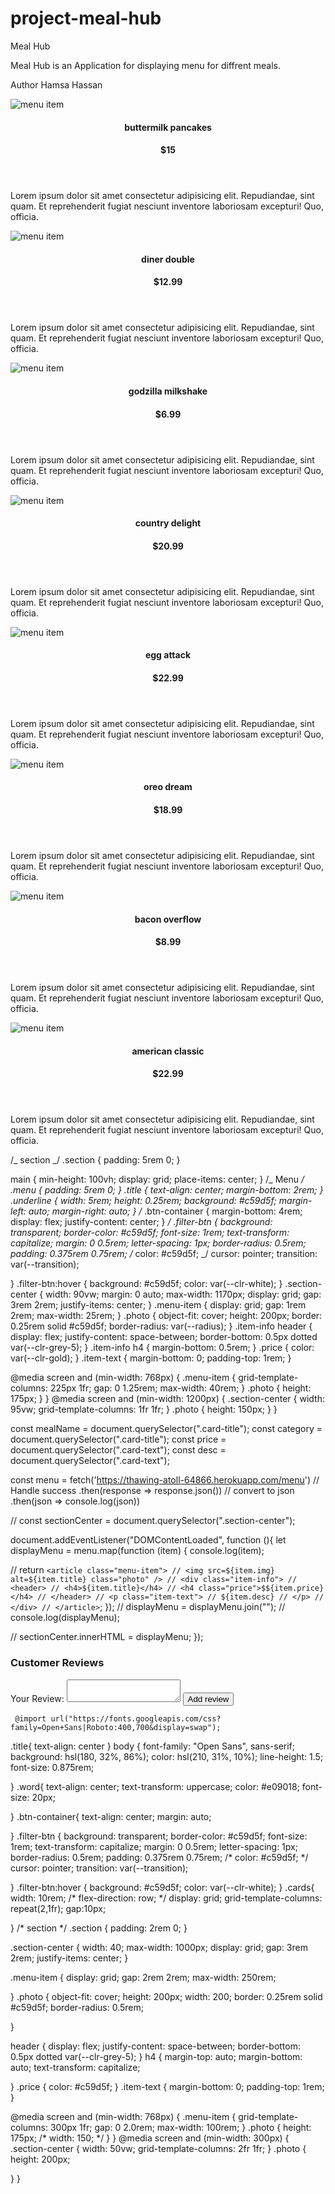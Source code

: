 # project-meal-hub

Meal Hub

Meal Hub is an Application for displaying menu for diffrent meals.

Author Hamsa Hassan






























<div class="section-center">
        <!-- single item -->
        <article class="menu-item">
          <img src="./images/item-01.jpeg" alt="menu item" class="photo" />
          <div class="item-info">
            <header>
              <h4>buttermilk pancakes</h4>
              <h4 class="price">$15</h4>
            </header>
            <p class="item-text">
              Lorem ipsum dolor sit amet consectetur adipisicing elit.
              Repudiandae, sint quam. Et reprehenderit fugiat nesciunt inventore
              laboriosam excepturi! Quo, officia.
            </p>
          </div>
        </article>
        <!-- end of single item -->
         <!-- single item -->
         <article class="menu-item">
          <img src="./images/item-2.jpeg" alt="menu item" class="photo" />
          <div class="item-info">
            <header>
              <h4>diner double</h4>
              <h4 class="price">$12.99</h4>
            </header>
            <p class="item-text">
              Lorem ipsum dolor sit amet consectetur adipisicing elit.
              Repudiandae, sint quam. Et reprehenderit fugiat nesciunt inventore
              laboriosam excepturi! Quo, officia.
            </p>
          </div>
        </article>
        <!-- end of single item -->
        <!-- single item -->
        <article class="menu-item">
          <img src="./images/item-03.jpeg" alt="menu item" class="photo" />
          <div class="item-info">
            <header>
              <h4>godzilla milkshake</h4>
              <h4 class="price">$6.99</h4>
            </header>
            <p class="item-text">
              Lorem ipsum dolor sit amet consectetur adipisicing elit.
              Repudiandae, sint quam. Et reprehenderit fugiat nesciunt inventore
              laboriosam excepturi! Quo, officia.
            </p>
          </div>
        </article>
        <!-- end of single item -->
                <!-- single item -->
                <article class="menu-item">
                  <img src="./images/item-4.jpeg" alt="menu item" class="photo" />
                  <div class="item-info">
                    <header>
                      <h4>country delight</h4>
                      <h4 class="price">$20.99</h4>
                    </header>
                    <p class="item-text">
                      Lorem ipsum dolor sit amet consectetur adipisicing elit.
                      Repudiandae, sint quam. Et reprehenderit fugiat nesciunt inventore
                      laboriosam excepturi! Quo, officia.
                    </p>
                  </div>
                </article>
                <!-- end of single item -->     
                 <!-- single item -->
        <article class="menu-item">
          <img src="./images/item-5.jpeg" alt="menu item" class="photo" />
          <div class="item-info">
            <header>
              <h4>egg attack</h4>
              <h4 class="price">$22.99</h4>
            </header>
            <p class="item-text">
              Lorem ipsum dolor sit amet consectetur adipisicing elit.
              Repudiandae, sint quam. Et reprehenderit fugiat nesciunt inventore
              laboriosam excepturi! Quo, officia.
            </p>
          </div>
        </article>
        <!-- end of single item -->
                         <!-- single item -->
                         <article class="menu-item">
                          <img src="./images/item-6.jpeg" alt="menu item" class="photo" />
                          <div class="item-info">
                            <header>
                              <h4>oreo dream</h4>
                              <h4 class="price">$18.99</h4>
                            </header>
                            <p class="item-text">
                              Lorem ipsum dolor sit amet consectetur adipisicing elit.
                              Repudiandae, sint quam. Et reprehenderit fugiat nesciunt inventore
                              laboriosam excepturi! Quo, officia.
                            </p>
                          </div>
                        </article>
                        <!-- end of single item -->
                                         <!-- single item -->
        <article class="menu-item">
          <img src="./images/item-7.jpeg" alt="menu item" class="photo" />
          <div class="item-info">
            <header>
              <h4>bacon overflow</h4>
              <h4 class="price">$8.99</h4>
            </header>
            <p class="item-text">
              Lorem ipsum dolor sit amet consectetur adipisicing elit.
              Repudiandae, sint quam. Et reprehenderit fugiat nesciunt inventore
              laboriosam excepturi! Quo, officia.
            </p>
          </div>
        </article>
        <!-- end of single item -->
          <!-- single item -->
          <article class="menu-item">
                          <img src="./images/item-8.jpeg" alt="menu item" class="photo" />
                          <div class="item-info">
                            <header>
                              <h4>american classic</h4>
                              <h4 class="price">$22.99</h4>
                            </header>
                            <p class="item-text">
                              Lorem ipsum dolor sit amet consectetur adipisicing elit.
                              Repudiandae, sint quam. Et reprehenderit fugiat nesciunt inventore
                              laboriosam excepturi! Quo, officia.
                            </p>
                          </div>
                        </article>
      </div>
      </div>

/_ section _/
.section {
padding: 5rem 0;
}

main {
min-height: 100vh;
display: grid;
place-items: center;
}
/_ Menu _/
.menu {
padding: 5rem 0;
}
.title {
text-align: center;
margin-bottom: 2rem;
}
.underline {
width: 5rem;
height: 0.25rem;
background: #c59d5f;
margin-left: auto;
margin-right: auto;
}
/_ .btn-container {
margin-bottom: 4rem;
display: flex;
justify-content: center;
} _/
.filter-btn {
background: transparent;
border-color: #c59d5f;
font-size: 1rem;
text-transform: capitalize;
margin: 0 0.5rem;
letter-spacing: 1px;
border-radius: 0.5rem;
padding: 0.375rem 0.75rem;
/_ color: #c59d5f; _/
cursor: pointer;
transition: var(--transition);

}
.filter-btn:hover {
background: #c59d5f;
color: var(--clr-white);
}
.section-center {
width: 90vw;
margin: 0 auto;
max-width: 1170px;
display: grid;
gap: 3rem 2rem;
justify-items: center;
}
.menu-item {
display: grid;
gap: 1rem 2rem;
max-width: 25rem;
}
.photo {
object-fit: cover;
height: 200px;
border: 0.25rem solid #c59d5f;
border-radius: var(--radius);
}
.item-info header {
display: flex;
justify-content: space-between;
border-bottom: 0.5px dotted var(--clr-grey-5);
}
.item-info h4 {
margin-bottom: 0.5rem;
}
.price {
color: var(--clr-gold);
}
.item-text {
margin-bottom: 0;
padding-top: 1rem;
}

@media screen and (min-width: 768px) {
.menu-item {
grid-template-columns: 225px 1fr;
gap: 0 1.25rem;
max-width: 40rem;
}
.photo {
height: 175px;
}
}
@media screen and (min-width: 1200px) {
.section-center {
width: 95vw;
grid-template-columns: 1fr 1fr;
}
.photo {
height: 150px;
}
}

const mealName = document.querySelector(".card-title");
const category = document.querySelector(".card-title");
const price = document.querySelector(".card-text");
const desc = document.querySelector(".card-text");

const menu = fetch('https://thawing-atoll-64866.herokuapp.com/menu')
// Handle success
.then(response => response.json()) // convert to json
.then(json => console.log(json))

// const sectionCenter = document.querySelector(".section-center");

document.addEventListener("DOMContentLoaded", function (){
let displayMenu = menu.map(function (item) {
console.log(item);

// return `<article class="menu-item"> // <img src=${item.img} alt=${item.title} class="photo" /> // <div class="item-info"> // <header> // <h4>${item.title}</h4> // <h4 class="price">$${item.price}</h4> // </header> // <p class="item-text"> // ${item.desc} // </p> // </div> // </article>`;
});
// displayMenu = displayMenu.join("");
// console.log(displayMenu);

// sectionCenter.innerHTML = displayMenu;
});

<div class= "form">
    <h3>Customer Reviews</h3>
     <form id="review-form">
       <label for="review">Your Review:</label>
       <textarea id="review"></textarea>
       <button type="submit">Add review</button>
     </form>
     </div>








     @import url("https://fonts.googleapis.com/css?family=Open+Sans|Roboto:400,700&display=swap");

.title{
    text-align: center
} 
body {
    font-family: "Open Sans", sans-serif;
    background: hsl(180, 32%, 86%);
    color: hsl(210, 31%, 10%);
    line-height: 1.5;
    font-size: 0.875rem;
    
  }
  .word{
    text-align: center;
    text-transform: uppercase;
    color: #e09018;
    font-size: 20px;
    
  }
.btn-container{
    text-align: center;
    margin: auto;
    
} 
.filter-btn {
  background: transparent;
  border-color: #c59d5f;
  font-size: 1rem;
  text-transform: capitalize;
  margin: 0 0.5rem;
  letter-spacing: 1px;
  border-radius: 0.5rem;
  padding: 0.375rem 0.75rem;
  /* color: #c59d5f; */
  cursor: pointer;
  transition: var(--transition);

}
.filter-btn:hover {
  background: #c59d5f;
  color: var(--clr-white);
}
.cards{
  width: 10rem;
  /* flex-direction: row; */
  display: grid;
  grid-template-columns: repeat(2,1fr);
  gap:10px;

}
/* section */
 .section {
  padding: 2rem 0;
}
 
.section-center {
  width: 40; 
  max-width: 1000px;
  display: grid;
  gap: 3rem 2rem;
  justify-items: center;
} 

 .menu-item { 
  display: grid;
  gap: 2rem 2rem;
  max-width: 250rem;
  
} 
.photo {
  object-fit: cover;
  height: 200px;
  width: 200;
   border: 0.25rem solid #c59d5f; 
  border-radius: 0.5rem; 
  
 } 

header {
  display: flex;
  justify-content: space-between;
  border-bottom: 0.5px dotted var(--clr-grey-5);
}
h4 {
  margin-top: auto;
  margin-bottom: auto;
  text-transform: capitalize;
  

}
.price {
  color: #c59d5f;
}
.item-text {
  margin-bottom: 0;
  padding-top: 1rem;
}

@media screen and (min-width: 768px) {
  .menu-item {
    grid-template-columns: 300px 1fr;
     gap: 0 2.0rem; 
    max-width: 100rem; 
  }
  .photo {
    height: 175px;
    /* width: 150; */
  }
}
@media screen and (min-width: 300px) {
  .section-center {
    width: 50vw;
    grid-template-columns: 2fr 1fr;
  }
  .photo {
    height: 200px;
    
  }
}
